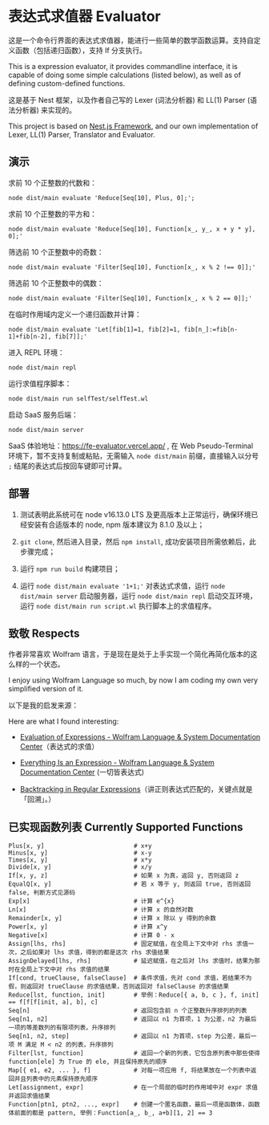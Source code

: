 # 表达式求值器 Evaluator

这是一个命令行界面的表达式求值器，能进行一些简单的数学函数运算。支持自定义函数（包括递归函数），支持 If 分支执行。

This is a expression evaluator, it provides commandline interface, it is capable of doing some simple calculations (listed below), as well as of defining custom-defined functions.

这是基于 Nest 框架，以及作者自己写的 Lexer (词法分析器) 和 LL(1) Parser (语法分析器) 来实现的。

This project is based on [Nest.js Framework](https://nestjs.com/), and our own implementation of Lexer, LL(1) Parser, Translator and Evaluator.

## 演示

求前 10 个正整数的代数和：

```
node dist/main evaluate 'Reduce[Seq[10], Plus, 0];';
```

求前 10 个正整数的平方和：

```
node dist/main evaluate 'Reduce[Seq[10], Function[x_, y_, x + y * y], 0];'
```

筛选前 10 个正整数中的奇数：

```
node dist/main evaluate 'Filter[Seq[10], Function[x_, x % 2 !== 0]];'
```

筛选前 10 个正整数中的偶数：

```
node dist/main evaluate 'Filter[Seq[10], Function[x_, x % 2 == 0]];'
```

在临时作用域内定义一个递归函数并计算：

```
node dist/main evaluate 'Let[fib[1]=1, fib[2]=1, fib[n_]:=fib[n-1]+fib[n-2], fib[7]];'
```

进入 REPL 环境：

```
node dist/main repl
```

运行求值程序脚本：

```
node dist/main run selfTest/selfTest.wl
```

启动 SaaS 服务后端：

```
node dist/main server
```

SaaS 体验地址：https://fe-evaluator.vercel.app/ , 在 Web Pseudo-Terminal 环境下，暂不支持复制或粘贴，无需输入 `node dist/main` 前缀，直接输入以分号 `;` 结尾的表达式后按回车键即可计算。

## 部署

1. 测试表明此系统可在 node v16.13.0 LTS 及更高版本上正常运行，确保环境已经安装有合适版本的 node, npm 版本建议为 8.1.0 及以上；

2. `git clone`, 然后进入目录，然后 `npm install`, 成功安装项目所需依赖后，此步骤完成；

3. 运行 `npm run build` 构建项目；

4. 运行 `node dist/main evaluate '1+1;'` 对表达式求值，运行 `node dist/main server` 启动服务器，运行 `node dist/main repl` 启动交互环境，运行 `node dist/main run script.wl` 执行脚本上的求值程序。

## 致敬 Respects

作者非常喜欢 Wolfram 语言，于是现在是处于上手实现一个简化再简化版本的这么样的一个状态。

I enjoy using Wolfram Language so much, by now I am coding my own very simplified version of it.

以下是我的启发来源：

Here are what I found interesting:

- [Evaluation of Expressions - Wolfram Language & System Documentation Center](https://reference.wolfram.com/language/tutorial/EvaluationOfExpressions.html)（表达式的求值）

- [Everything Is an Expression - Wolfram Language & System Documentation Center](https://reference.wolfram.com/language/tutorial/Expressions.html) (一切皆表达式)

- [Backtracking in Regular Expressions](https://docs.microsoft.com/en-us/dotnet/standard/base-types/backtracking-in-regular-expressions)（讲正则表达式匹配的，关键点就是「回溯」。）

## 已实现函数列表 Currently Supported Functions

```
Plus[x, y]                         # x+y
Minus[x, y]                        # x-y
Times[x, y]                        # x*y
Divide[x, y]                       # x/y
If[x, y, z]                        # 如果 x 为真，返回 y, 否则返回 z
EqualQ[x, y]                       # 若 x 等于 y, 则返回 true, 否则返回 false, 判断方式见源码
Exp[x]                             # 计算 e^{x}
Ln[x]                              # 计算 x 的自然对数
Remainder[x, y]                    # 计算 x 除以 y 得到的余数
Power[x, y]                        # 计算 x^y
Negative[x]                        # 计算 0 - x
Assign[lhs, rhs]                   # 固定赋值，在全局上下文中对 rhs 求值一次，之后如果对 lhs 求值，得到的都是这次 rhs 求值结果
AssignDelayed[lhs, rhs]            # 延迟赋值，在之后对 lhs 求值时，结果为那时在全局上下文中对 rhs 求值的结果
If[cond, trueClause, falseClause]  # 条件求值，先对 cond 求值，若结果不为假，则返回对 trueClause 的求值结果，否则返回对 falseClause 的求值结果
Reduce[lst, function, init]        # 举例：Reduce[{ a, b, c }, f, init] == f[f[f[init, a], b], c]
Seq[n]                             # 返回包含前 n 个正整数升序排列的列表
Seq[n1, n2]                        # 返回以 n1 为首项，1 为公差，n2 为最后一项的等差数列的有限项列表，升序排列
Seq[n1, n2, step]                  # 返回以 n1 为首项，step 为公差，最后一项 M 满足 M < n2 的列表，升序排列
Filter[lst, function]              # 返回一个新的列表，它包含原列表中那些使得 function[ele] 为 True 的 ele, 并且保持原先的顺序
Map[{ e1, e2, ... }, f]            # 对每一项应用 f, 将结果放在一个列表中返回并且列表中的元素保持原先顺序
Let[assignment, expr]              # 在一个局部的临时的作用域中对 expr 求值并返回求值结果
Function[ptn1, ptn2, ..., expr]    # 创建一个匿名函数，最后一项是函数体，函数体前面的都是 pattern, 举例：Function[a_, b_, a+b][1, 2] == 3
```
